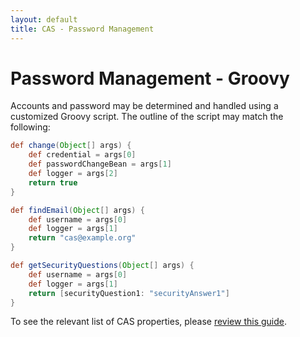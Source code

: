 ```yaml
---
layout: default
title: CAS - Password Management
---
```


# Password Management - Groovy

Accounts and password may be determined and handled using a customized Groovy script. The outline of the script may match the following:

```groovy
def change(Object[] args) {
    def credential = args[0]
    def passwordChangeBean = args[1]
    def logger = args[2]
    return true
}

def findEmail(Object[] args) {
    def username = args[0]
    def logger = args[1]
    return "cas@example.org"
}

def getSecurityQuestions(Object[] args) {
    def username = args[0]
    def logger = args[1]
    return [securityQuestion1: "securityAnswer1"]
}
```

To see the relevant list of CAS properties, please [review this guide](Configuration-Properties.html#groovy-password-management).
